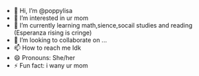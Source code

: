 - 👋 Hi, I’m @poppylisa
- 👀 I’m interested in ur mom
- 🌱 I’m currently learning math,sience,socail studies and reading (Esperanza rising is cringe)
- 💞️ I’m looking to collaborate on ...
- 📫 How to reach me Idk
- 😄 Pronouns: She/her
- ⚡ Fun fact: i wany ur mom

<!---
poppylisa/poppylisa is a ✨ special ✨ repository because its `README.md` (this file) appears on your GitHub profile.
You can click the Preview link to take a look at your changes.
--->
